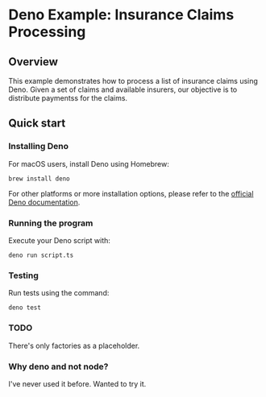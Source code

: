 # Deno Example: Insurance Claims Processing

## Overview

This example demonstrates how to process a list of insurance claims using Deno. Given a set of claims and available insurers, our objective is to distribute paymentss for the claims.

## Quick start

### Installing Deno

For macOS users, install Deno using Homebrew:

```
brew install deno
```

For other platforms or more installation options, please refer to the [official Deno documentation](https://deno.land/manual@v1.36.0/getting_started/installation).

### Running the program

Execute your Deno script with:

```
deno run script.ts
```

### Testing

Run tests using the command:

```
deno test
```

### TODO
There's only factories as a placeholder. 


### Why deno and not node?

I've never used it before. Wanted to try it.
